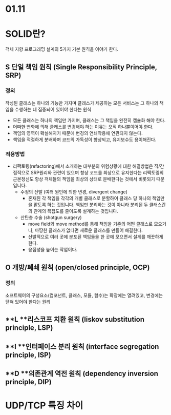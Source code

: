 # 01.11

# SOLID란?

객체 지향 프로그래밍 설계의 5가지 기본 원칙을 이야기 한다.



## **S** 단일 책임 원칙 (Single Responsibility Principle, SRP)

### 정의

작성된 클래스는 하나의 기능만 가지며 클래스가 제공하는 모든 서비스는 그 하나의 책임을 수행하는 데 집중되어 있어야 한다는 원칙

- 모든 클래스는 하나의 책임만 가지며, 클래스는 그 책임을 완전히 캡슐화 해야 한다.
- 어떠한 변화에 의해  클래스를 변경해야 하는 이유는 오직 하나뿐이어야 한다.
- 책임의 영역이 확실해지기 때문에 변경의 연쇄작용에 연관되지 않는다.
- 책임을 적절하게 분배하며 코드의 가독성이 향상되고, 유지보수도 용이해진다.



### 적용방법 

- 리팩토링(refactoring)에서 소개하는 대부분의 위험상황에 대한 해결방법은 직/간접적으로 SRP원리와 관련이 있으며 항상 코드를 최상으로 유지한다는 리팩토링의 근본정신도 항상 객체들의 책임을 최상의 상태로 분배한다는 것에서 비롯되기 때문입니다.
  - 수정의 산발 (여러 원인에 의한 변경, divergent change)
    - 혼재된 각 책임을 각각의 개별 클래스로 분할하여 클래스 당 하나의 책임만을 맡도록 하는 것입니다. 책임만 분리하는 것이 아니라 분리된 두 클래스간의 관계의 복잡도를 줄이도록 설계하는 것입니다.
  - 산탄총 수술 (shotgun surgery) 
    - move field와 move method를 통해 책임을 기존의 어떤 클래스로 모으거나, 마땅한 클래스가 없다면 새로운 클래스를 만들어 해결한다.
    - 산발적으로 여러 곳에 분포된 책임들을 한 곳에 모으면서 설계를 깨끗하게 한다. 
    - 응집성을 높이는 작업이다.



## O 개방/폐쇄 원칙 (open/closed principle, OCP)

### 정의

소프트웨어의 구성요소(컴포넌트, 클래스, 모듈, 함수)는 확장에는 열려있고, 변경에는 닫혀 있어야 한다는 원리



## **L **리스코프 치환 원칙 (liskov substitution principle, LSP)



## **I **인터페이스 분리 원칙 (interface segregation principle, ISP)



## **D **의존관계 역전 원칙 (dependency inversion principle, DIP)





# UDP/TCP 특징 차이

